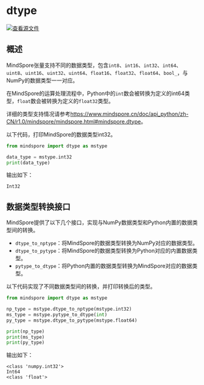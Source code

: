# dtype

[![查看源文件](./_static/logo_source.png)](https://gitee.com/mindspore/docs/blob/r1.0/docs/programming_guide/source_zh_cn/dtype.md)

## 概述

MindSpore张量支持不同的数据类型，包含`int8`、`int16`、`int32`、`int64`、`uint8`、`uint16`、`uint32`、`uint64`、`float16`、`float32`、`float64`、`bool_`，与NumPy的数据类型一一对应。

在MindSpore的运算处理流程中，Python中的`int`数会被转换为定义的int64类型，`float`数会被转换为定义的`float32`类型。

详细的类型支持情况请参考<https://www.mindspore.cn/doc/api_python/zh-CN/r1.0/mindspore/mindspore.html#mindspore.dtype>。

以下代码，打印MindSpore的数据类型int32。

```python
from mindspore import dtype as mstype

data_type = mstype.int32
print(data_type)
```

输出如下：

```text
Int32
```

## 数据类型转换接口

MindSpore提供了以下几个接口，实现与NumPy数据类型和Python内置的数据类型间的转换。

- `dtype_to_nptype`：将MindSpore的数据类型转换为NumPy对应的数据类型。
- `dtype_to_pytype`：将MindSpore的数据类型转换为Python对应的内置数据类型。
- `pytype_to_dtype`：将Python内置的数据类型转换为MindSpore对应的数据类型。

以下代码实现了不同数据类型间的转换，并打印转换后的类型。

```python
from mindspore import dtype as mstype

np_type = mstype.dtype_to_nptype(mstype.int32)
ms_type = mstype.pytype_to_dtype(int)
py_type = mstype.dtype_to_pytype(mstype.float64)

print(np_type)
print(ms_type)
print(py_type)
```

输出如下：

```text
<class 'numpy.int32'>
Int64
<class 'float'>
```
